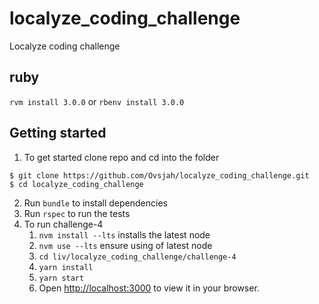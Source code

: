 # localyze_coding_challenge
Localyze coding challenge

## ruby
`rvm install 3.0.0` or `rbenv install 3.0.0`

## Getting started
1. To get started clone repo and cd into the folder
```
$ git clone https://github.com/Ovsjah/localyze_coding_challenge.git
$ cd localyze_coding_challenge
```
2. Run `bundle` to install dependencies
3. Run `rspec` to run the tests
4. To run challenge-4
    1. `nvm install --lts` installs the latest node
    2. `nvm use --lts` ensure using of latest node
    2. `cd liv/localyze_coding_challenge/challenge-4`
    3. `yarn install`
    4. `yarn start`
    5. Open [http://localhost:3000](http://localhost:3000) to view it in your browser.
